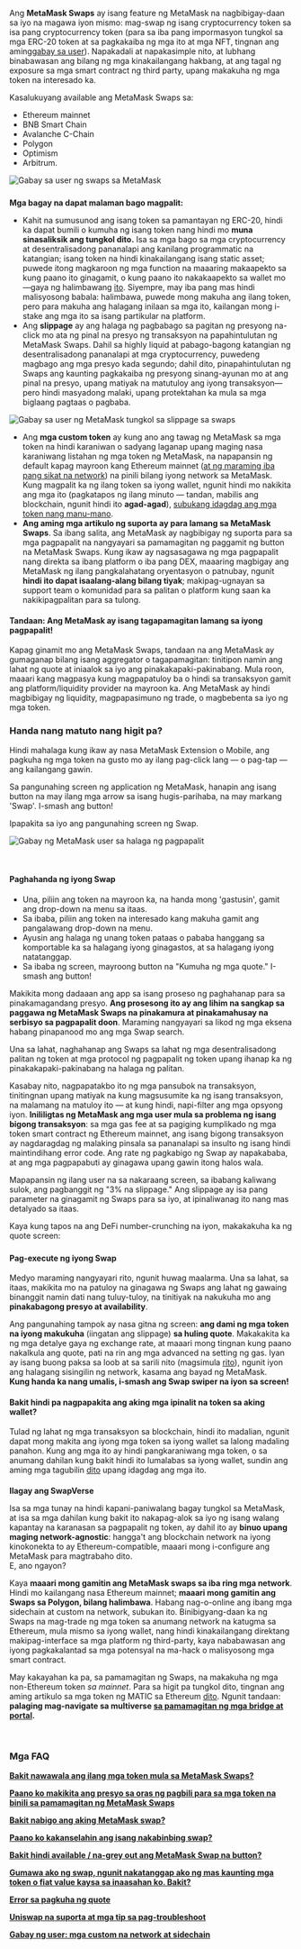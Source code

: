 Ang **MetaMask Swaps** ay isang feature ng MetaMask na nagbibigay-daan sa iyo na magawa iyon mismo: mag-swap ng isang cryptocurrency token sa isa pang cryptocurrency token (para sa iba pang impormasyon tungkol sa mga ERC-20 token at sa pagkakaiba ng mga ito at mga NFT, tingnan ang aming[gabay sa user](https://support.metamask.io/hc/en-us/articles/4405497827355-User-guide-Tokens)). Napakadali at napakasimple nito, at lubhang binabawasan ang bilang ng mga kinakailangang hakbang, at ang tagal ng exposure sa mga smart contract ng third party, upang makakuha ng mga token na interesado ka.


Kasalukuyang available ang MetaMask Swaps sa:


* Ethereum mainnet
* BNB Smart Chain
* Avalanche C-Chain
* Polygon
* Optimism
* Arbitrum.


![Gabay sa user ng swaps sa MetaMask](https://support.metamask.io/hc/article_attachments/10023187570331)


### 
**Mga bagay na dapat malaman bago magpalit:**


* Kahit na sumusunod ang isang token sa pamantayan ng ERC-20, hindi ka dapat bumili o kumuha ng isang token nang hindi mo **muna sinasaliksik ang tungkol dito.** Isa sa mga bago sa mga cryptocurrency at desentralisadong pananalapi ang kanilang programmatic na katangian; isang token na hindi kinakailangang isang static asset; puwede itong magkaroon ng mga function na maaaring makaapekto sa kung paano ito ginagamit, o kung paano ito nakakaapekto sa wallet mo—gaya ng halimbawang [ito](https://www.reddit.com/r/CryptoCurrency/comments/owkokz/scam_alert_vera_tokens/). Siyempre, may iba pang mas hindi malisyosong babala: halimbawa, puwede mong makuha ang ilang token, pero para makuha ang halagang inilaan sa mga ito, kailangan mong i-stake ang mga ito sa isang partikular na platform.
* Ang **slippage** ay ang halaga ng pagbabago sa pagitan ng presyong na-click mo ata ng pinal na presyo ng transaksyon na papahintulutan ng MetaMask Swaps. Dahil sa highly liquid at pabago-bagong katangian ng desentralisadong pananalapi at mga cryptocurrency, puwedeng magbago ang mga presyo kada segundo; dahil dito, pinapahintulutan ng Swaps ang kaunting pagkakaiba ng presyong sinang-ayunan mo at ang pinal na presyo, upang matiyak na matutuloy ang iyong transaksyon—pero hindi masyadong malaki, upang protektahan ka mula sa mga biglaang pagtaas o pagbaba.


![Gabay sa user ng MetaMask tungkol sa slippage sa swaps](https://support.metamask.io/hc/article_attachments/10023248340123)


* Ang **mga custom token** ay kung ano ang tawag ng MetaMask sa mga token na hindi karaniwan o sadyang laganap upang maging nasa karaniwang listahan ng mga token ng MetaMask, na napapansin ng default kapag mayroon kang Ethereum mainnet ([at ng maraming iba pang sikat na network](https://support.metamask.io/hc/en-us/articles/360015489031)) na pinili bilang iyong network sa MetaMask. Kung magpalit ka ng ilang token sa iyong wallet, ngunit hindi mo nakikita ang mga ito (pagkatapos ng ilang minuto — tandan, mabilis ang blockchain, ngunit hindi ito **agad-agad**), [subukang idagdag ang mga token nang manu-mano](https://support.metamask.io/hc/en-us/articles/360015489031).
* **Ang aming mga artikulo ng suporta ay para lamang sa MetaMask Swaps**. Sa ibang salita, ang MetaMask ay nagbibigay ng suporta para sa mga pagpapalit na nangyayari sa pamamagitan ng paggamit ng button na MetaMask Swaps. Kung ikaw ay nagsasagawa ng mga pagpapalit nang direkta sa ibang platform o iba pang DEX, maaaring magbigay ang MetaMask ng ilang pangkalahatang oryentasyon o patnubay, ngunit **hindi ito dapat isaalang-alang bilang tiyak**; makipag-ugnayan sa support team o komunidad para sa palitan o platform kung saan ka nakikipagpalitan para sa tulong.



#### Tandaan: Ang MetaMask ay isang tagapamagitan lamang sa iyong pagpapalit!


Kapag ginamit mo ang MetaMask Swaps, tandaan na ang MetaMask ay gumaganap bilang isang aggregator o tagapamagitan: tinitipon namin ang lahat ng quote at iniaalok sa iyo ang pinakakapaki-pakinabang. Mula roon, maaari kang magpasya kung magpapatuloy ba o hindi sa transaksyon gamit ang platform/liquidity provider na mayroon ka. Ang MetaMask ay hindi magbibigay ng liquidity, magpapasimuno ng trade, o magbebenta sa iyo ng mga token.



### Handa nang matuto nang higit pa?


Hindi mahalaga kung ikaw ay nasa MetaMask Extension o Mobile, ang pagkuha ng mga token na gusto mo ay ilang pag-click lang — o pag-tap — ang kailangang gawin.


Sa pangunahing screen ng application ng MetaMask, hanapin ang isang button na may ilang mga arrow sa isang hugis-parihaba, na may markang 'Swap'. I-smash ang button!


Ipapakita sa iyo ang pangunahing screen ng Swap.


![Gabay ng MetaMask user sa halaga ng pagpapalit](https://support.metamask.io/hc/article_attachments/10023293831451)


 


#### **Paghahanda ng iyong Swap**


* Una, piliin ang token na mayroon ka, na handa mong 'gastusin', gamit ang drop-down na menu sa itaas.
* Sa ibaba, piliin ang token na interesado kang makuha gamit ang pangalawang drop-down na menu.
* Ayusin ang halaga ng unang token pataas o pababa hanggang sa komportable ka sa halagang iyong ginagastos, at sa halagang iyong natatanggap.
* Sa ibaba ng screen, mayroong button na "Kumuha ng mga quote." I-smash ang button!


Makikita mong dadaaan ang app sa isang proseso ng paghahanap para sa pinakamagandang presyo. **Ang prosesong ito ay ang lihim na sangkap sa paggawa ng MetaMask Swaps na pinakamura at pinakamahusay na serbisyo sa pagpapalit doon**. Maraming nangyayari sa likod ng mga eksena habang pinapanood mo ang mga Swap search.


Una sa lahat, naghahanap ang Swaps sa lahat ng mga desentralisadong palitan ng token at mga protocol ng pagpapalit ng token upang ihanap ka ng pinakakapaki-pakinabang na halaga ng palitan.


Kasabay nito, nagpapatakbo ito ng mga pansubok na transaksyon, tinitingnan upang matiyak na kung magsusumite ka ng isang transaksyon, na malamang na matuloy ito — at kung hindi, napi-filter ang mga opsyong iyon. **Inililigtas ng MetaMask ang mga user mula sa problema ng isang bigong transaksyon**: sa mga gas fee at sa pagiging kumplikado ng mga token smart contract ng Ethereum mainnet, ang isang bigong transaksyon ay nagdaragdag ng malaking pinsala sa pananalapi sa insulto ng isang hindi maintindihang error code. Ang rate ng pagkabigo ng Swap ay napakababa, at ang mga pagpapabuti ay ginagawa upang gawin itong halos wala.


Mapapansin ng ilang user na sa nakaraang screen, sa ibabang kaliwang sulok, ang pagbanggit ng "3% na slippage." Ang slippage ay isa pang parameter na ginagamit ng Swaps para sa iyo, at ipinaliwanag ito nang mas detalyado sa itaas.


Kaya kung tapos na ang DeFi number-crunching na iyon, makakakuha ka ng quote screen:


### 


#### **Pag-execute ng iyong Swap**


Medyo maraming nangyayari rito, ngunit huwag maalarma. Una sa lahat, sa itaas, makikita mo na patuloy na ginagawa ng Swaps ang lahat ng gawaing binanggit namin dati nang tuluy-tuloy, na tinitiyak na nakukuha mo ang **pinakabagong presyo at availability**.


Ang pangunahing tampok ay nasa gitna ng screen: **ang dami ng mga token na iyong makukuha** (iingatan ang slippage) **sa huling quote**. Makakakita ka ng mga detalye gaya ng exchange rate, at maaari mong tingnan kung paano nakalkula ang quote, pati na rin ang mga advanced na setting ng gas. Iyan ay isang buong paksa sa loob at sa sarili nito (magsimula [rito](https://support.metamask.io/hc/en-us/articles/4404600179227)), ngunit iyon ang halagang sisingilin ng network, kasama ang bayad ng MetaMask.   
**Kung handa ka nang umalis, i-smash ang Swap swiper na iyon sa screen!**



#### Bakit hindi pa nagpapakita ang aking mga ipinalit na token sa aking wallet?


Tulad ng lahat ng mga transaksyon sa blockchain, hindi ito madalian, ngunit dapat mong makita ang iyong mga token sa iyong wallet sa lalong madaling panahon. Kung ang mga ito ay hindi pangkaraniwang mga token, o sa anumang dahilan kung bakit hindi ito lumalabas sa iyong wallet, sundin ang aming mga tagubilin [dito](https://support.metamask.io/hc/en-us/articles/360015489031) upang idagdag ang mga ito.



#### 
**Ilagay ang SwapVerse**


Isa sa mga tunay na hindi kapani-paniwalang bagay tungkol sa MetaMask, at isa sa mga dahilan kung bakit ito nakapag-alok sa iyo ng isang walang kapantay na karanasan sa pagpapalit ng token, ay dahil ito ay **binuo upang maging network-agnostic**: hangga't ang blockchain network na iyong kinokonekta to ay Ethereum-compatible, maaari mong i-configure ang MetaMask para magtrabaho dito.   
E, ano ngayon?


Kaya **maaari mong gamitin ang MetaMask swaps sa iba ring mga network**. Hindi mo kailangang nasa Ethereum mainnet; **maaari mong gamitin ang Swaps sa Polygon, bilang halimbawa**. Habang nag-o-online ang ibang mga sidechain at custom na network, subukan ito. Binibigyang-daan ka ng Swaps na mag-trade ng mga token sa anumang network na katugma sa Ethereum, mula mismo sa iyong wallet, nang hindi kinakailangang direktang makipag-interface sa mga platform ng third-party, kaya nababawasan ang iyong pagkakalantad sa mga potensyal na ma-hack o malisyosong mga smart contract.


May kakayahan ka pa, sa pamamagitan ng Swaps, na makakuha ng mga non-Ethereum token *sa mainnet*. Para sa higit pa tungkol dito, tingnan ang aming artikulo sa mga token ng MATIC sa Ethereum [dito](https://support.metamask.io/hc/en-us/articles/4404417979035). Ngunit tandaan: **palaging mag-navigate sa multiverse [sa pamamagitan ng mga bridge at portal](https://support.metamask.io/hc/en-us/articles/4404424659995).**


 


### **Mga FAQ**


[**Bakit nawawala ang ilang mga token mula sa MetaMask Swaps?**](https://support.metamask.io/hc/en-us/articles/360059004712)


[**Paano ko makikita ang presyo sa oras ng pagbili para sa mga token na binili sa pamamagitan ng MetaMask Swaps**](https://support.metamask.io/hc/en-us/articles/360058615371)


[**Bakit nabigo ang aking MetaMask swap?**](https://support.metamask.io/hc/en-us/articles/360058994872)


[**Paano ko kakanselahin ang isang nakabinbing swap?**](https://support.metamask.io/hc/en-us/articles/360060419011)


[**Bakit hindi available / na-grey out ang MetaMask Swap na button?**](https://support.metamask.io/hc/en-us/articles/360059410511)


**[Gumawa ako ng swap, ngunit nakatanggap ako ng mas kaunting mga token o fiat value kaysa sa inaasahan ko. Bakit?](https://support.metamask.io/hc/en-us/articles/360059421651)**


[**Error sa pagkuha ng quote**](https://support.metamask.io/hc/en-us/articles/360060329612)


[**Uniswap na suporta at mga tip sa pag-troubleshoot**](https://support.metamask.io/hc/en-us/articles/360053394291)


**[Gabay ng user: mga custom na network at sidechain](https://support.metamask.io/hc/en-us/articles/4404424659995)**

